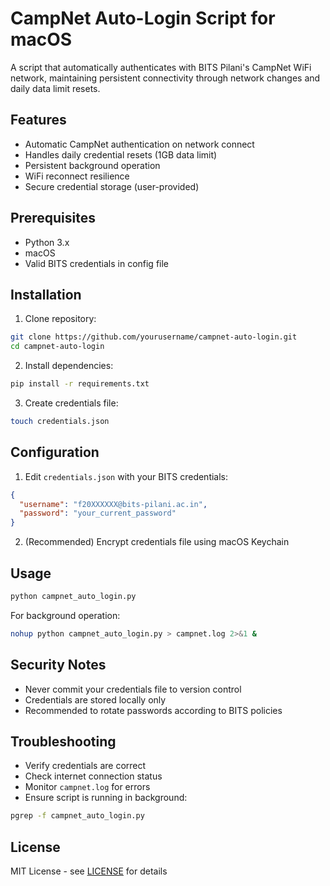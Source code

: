 # CampNet Auto-Login Script for macOS

A script that automatically authenticates with BITS Pilani's CampNet WiFi network, maintaining persistent connectivity through network changes and daily data limit resets.

## Features
- Automatic CampNet authentication on network connect
- Handles daily credential resets (1GB data limit)
- Persistent background operation
- WiFi reconnect resilience
- Secure credential storage (user-provided)

## Prerequisites
- Python 3.x
- macOS
- Valid BITS credentials in config file

## Installation
1. Clone repository:
```bash
git clone https://github.com/yourusername/campnet-auto-login.git
cd campnet-auto-login
```

2. Install dependencies:
```bash
pip install -r requirements.txt
```

3. Create credentials file:
```bash
touch credentials.json
```

## Configuration
1. Edit `credentials.json` with your BITS credentials:
```json
{
  "username": "f20XXXXXX@bits-pilani.ac.in",
  "password": "your_current_password"
}
```

2. (Recommended) Encrypt credentials file using macOS Keychain

## Usage
```bash
python campnet_auto_login.py
```

For background operation:
```bash
nohup python campnet_auto_login.py > campnet.log 2>&1 &
```

## Security Notes
- Never commit your credentials file to version control
- Credentials are stored locally only
- Recommended to rotate passwords according to BITS policies

## Troubleshooting
- Verify credentials are correct
- Check internet connection status
- Monitor `campnet.log` for errors
- Ensure script is running in background:
```bash
pgrep -f campnet_auto_login.py
```

## License
MIT License - see [LICENSE](LICENSE) for details
